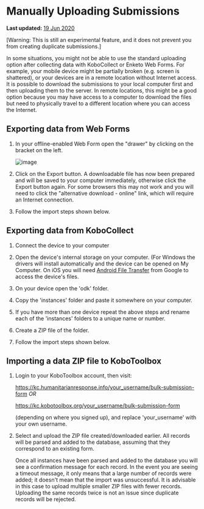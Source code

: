 # Manually Uploading Submissions

**Last updated:**
<a href="https://github.com/kobotoolbox/docs/blob/d5cdd698b4a91c3c45216f5a0f91ff7f0704a495/source/manual_upload.md" class="reference">19
Jun 2020</a>

[Warning: This is still an experimental feature, and it does not prevent you
from creating duplicate submissions.]

In some situations, you might not be able to use the standard uploading option
after collecting data with KoboCollect or Enketo Web Forms. For example, your
mobile device might be partially broken (e.g. screen is shattered), or your
devices are in a remote location without Internet access. It is possible to
download the submissions to your local computer first and then uploading them to
the server. In remote locations, this might be a good option because you may
have access to a computer to download the files but need to physically travel to
a different location where you can access the Internet.

## Exporting data from Web Forms

1. In your offline-enabled Web Form open the "drawer" by clicking on the bracket
   on the left.

    ![image](/images/manual_upload/export_data.png)

2. Click on the Export button. A downloadable file has now been prepared and
   will be saved to your computer immediately, otherwise click the Export button
   again. For some browsers this may not work and you will need to click the
   "alternative download - online" link, which will require an Internet
   connection.

3. Follow the import steps shown below.

## Exporting data from KoboCollect

1. Connect the device to your computer

2. Open the device's internal storage on your computer. (For Windows the drivers
   will install automatically and the device can be opened on My Computer. On
   iOS you will need
   [Android File Transfer](https://www.android.com/intl/en_us/filetransfer) from
   Google to access the device's files.

3. On your device open the 'odk' folder.

4. Copy the 'instances' folder and paste it somewhere on your computer.

5. If you have more than one device repeat the above steps and rename each of
   the 'instances' folders to a unique name or number.

6. Create a ZIP file of the folder.

7. Follow the import steps shown below.

## Importing a data ZIP file to KoboToolbox

1. Login to your KoboToolbox account, then visit:

    https://kc.humanitarianresponse.info/your_username/bulk-submission-form _OR_

    https://kc.kobotoolbox.org/your_username/bulk-submission-form

    (depending on where you signed up), and replace 'your_username' with your
    own username.

2. Select and upload the ZIP file created/downloaded earlier. All records will
   be parsed and added to the database, assuming that they correspond to an
   existing form.

    Once all instances have been parsed and added to the database you will see a
    confirmation message for each record. In the event you are seeing a timeout
    message, it only means that a large number of records were added; it doesn't
    mean that the import was unsuccessful. It is advisable in this case to
    upload multiple smaller ZIP files with fewer records. Uploading the same
    records twice is not an issue since duplicate records will be rejected.
